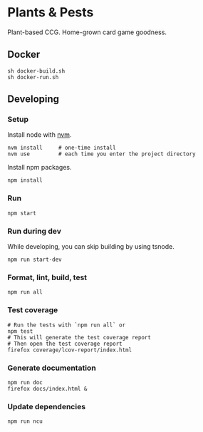 Plants & Pests
==============

Plant-based CCG.
Home-grown card game goodness.


Docker
------

    sh docker-build.sh
    sh docker-run.sh


Developing
----------

### Setup ###

Install node with [nvm](https://github.com/nvm-sh/nvm).

    nvm install     # one-time install
    nvm use         # each time you enter the project directory

Install npm packages.

    npm install


### Run ###

    npm start


### Run during dev ###

While developing, you can skip building by using tsnode.

    npm run start-dev


### Format, lint, build, test ###

    npm run all


### Test coverage ###

    # Run the tests with `npm run all` or
    npm test
    # This will generate the test coverage report
    # Then open the test coverage report
    firefox coverage/lcov-report/index.html


### Generate documentation ###

    npm run doc
    firefox docs/index.html &


### Update dependencies ###

    npm run ncu
